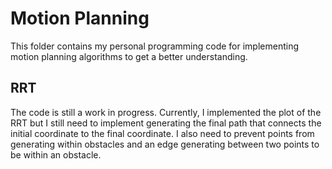 # Motion Planning

This folder contains my personal programming code for implementing motion planning algorithms to get a better understanding.

## RRT
The code is still a work in progress. Currently, I implemented the plot of the RRT but I still need to implement generating the final path that connects the initial coordinate to the final coordinate. I also need to prevent points from generating within obstacles and an edge generating between two points to be within an obstacle.